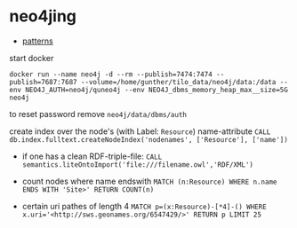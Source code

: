 # neo4jing
* [patterns](https://neo4j.com/docs/cypher-manual/current/syntax/patterns/)

start docker

    docker run --name neo4j -d --rm --publish=7474:7474 --publish=7687:7687 --volume=/home/gunther/tilo_data/neo4j/data:/data --env NEO4J_AUTH=neo4j/quneo4j --env NEO4J_dbms_memory_heap_max__size=5G neo4j
    
to reset password remove `neo4j/data/dbms/auth` 

create index over the node's (with Label: `Resource`) name-attribute `CALL db.index.fulltext.createNodeIndex('nodenames', ['Resource'], ['name'])`

* if one has a clean RDF-triple-file: `CALL semantics.liteOntoImport('file:///filename.owl','RDF/XML')`

* count nodes where name endswith `MATCH (n:Resource) WHERE n.name ENDS WITH 'Site>' RETURN COUNT(n)`
* certain uri pathes of length 4 `MATCH p=(x:Resource)-[*4]-() WHERE x.uri='<http://sws.geonames.org/6547429/>' RETURN p LIMIT 25`